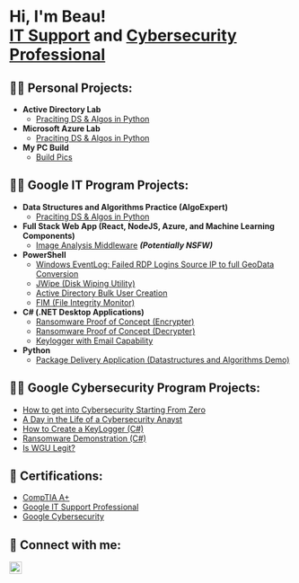 <h1>Hi, I'm Beau! <br/><a href="https://github.com/mbreed79">IT Support</a> and  <a href="https://www.linkedin.com/in/mbreed79/">Cybersecurity Professional</a>

<h2>👨‍💻 Personal Projects:</h2>

- <b>Active Directory Lab</b>
  - [Praciting DS & Algos in Python](https://www.example.com)
- <b>Microsoft Azure Lab</b>
  - [Praciting DS & Algos in Python](https://www.example.com)
- <b>My PC Build</b>
  - [Build Pics](https://github.com/mbreed79/PC-Build/blob/main/PC_Build_README.md)
    

<h2>👨‍💻 Google IT Program Projects:</h2>
    
- <b>Data Structures and Algorithms Practice (AlgoExpert)</b>
  - [Praciting DS & Algos in Python](https://www.example.com)
- <b>Full Stack Web App (React, NodeJS, Azure, and Machine Learning Components)</b>
  - [Image Analysis Middleware](https://www.example.com) <b><i>(Potentially NSFW)</b></i>
- <b>PowerShell</b>
  - [Windows EventLog: Failed RDP Logins Source IP to full GeoData Conversion](https://www.example.com)
  - [JWipe (Disk Wiping Utility)](https://www.example.com)
  - [Active Directory Bulk User Creation](https://www.example.com)
  - [FIM (File Integrity Monitor)](https://www.example.com)
- <b>C# (.NET Desktop Applications)</b>
  - [Ransomware Proof of Concept (Encrypter)](https://www.example.com)
  - [Ransomware Proof of Concept (Decrypter)](https://www.example.com)
  - [Keylogger with Email Capability](https://www.example.com)
- <b>Python</b>
  - [Package Delivery Application (Datastructures and Algorithms Demo)](https://www.example.com)

<h2>👨‍💻 Google Cybersecurity Program Projects:</h2>
   
- [How to get into Cybersecurity Starting From Zero](https://www.example.com)
- [A Day in the Life of a Cybersecurity Anayst](https://www.example.com)
- [How to Create a KeyLogger (C#)](https://www.example.com)
- [Ransomware Demonstration (C#)](https://www.example.com)
- [Is WGU Legit?](https://www.example.com)

<h2>📜 Certifications:</h2>

- [CompTIA A+](https://www.credly.com/badges/4ab4a166-32c8-4145-a87a-8412af885504)
- [Google IT Support Professional](https://www.credly.com/badges/72fc6f61-4b49-4e28-8b40-c8dadf77588a)
- [Google Cybersecurity](https://www.credly.com/earner/earned/badge/d8101bed-bfaf-4112-99c7-f0ba00718ca2)
  
<h2> 🤳 Connect with me:</h2>


[<img align="left" alt="JoshMadakor | LinkedIn" width="22px" src="https://cdn.jsdelivr.net/npm/simple-icons@v3/icons/linkedin.svg" />][linkedin]



[linkedin]: https://linkedin.com/in/mbreed79

<!--
**joshmadakor1/joshmadakor1** is a ✨ _special_ ✨ repository because its `README.md` (this file) appears on your GitHub profile.

Here are some ideas to get you started:

- 🔭 I’m currently working on ...
- 🌱 I’m currently learning ...
- 👯 I’m looking to collaborate on ...
- 🤔 I’m looking for help with ...
- 💬 Ask me about ...
- 📫 How to reach me: ...
- 😄 Pronouns: ...
- ⚡ Fun fact: ...
-->
